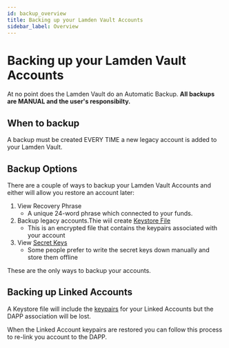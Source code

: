 ```yaml
---
id: backup_overview
title: Backing up your Lamden Vault Accounts
sidebar_label: Overview
---
```


# Backing up your Lamden Vault Accounts

At no point does the Lamden Vault do an Automatic Backup. **All backups are MANUAL and the user's responsibilty.**

## When to backup
A backup must be created EVERY TIME a new legacy account is added to your Lamden Vault.

## Backup Options
There are a couple of ways to backup your Lamden Vault Accounts and either will allow you restore an account later:
1. View Recovery Phrase
   - A unique 24-word phrase which connected to your funds.
2. Backup legacy accounts.Thie wiil create <u>[Keystore File](/backup_keystore)</u> 
    - This is an encrypted file that contains the keypairs associated with your account
3. View <u>[Secret Keys](/backup_view_keys)</u>
    - Some people prefer to write the secret keys down manually and store them offline

These are the only ways to backup your accounts.

## Backing up Linked Accounts
A Keystore file will include the <u>[keypairs](/accounts_linked_overview)</u> for your Linked Accounts but the DAPP association will be lost.

When the Linked Account keypairs are restored you can follow this process to re-link you account to the DAPP.
